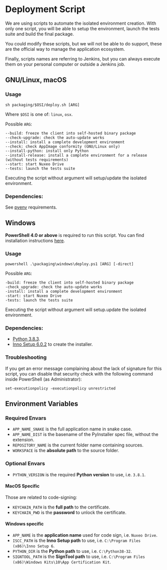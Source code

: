 # Deployment Script

We are using scripts to automate the isolated environment creation. With only one script, you will be able to setup the environment, launch the tests suite and build the final package.

You could modify these scripts, but we will not be able to do support, these are the official way to manage the application ecosystem.

Finally, scripts names are referring to Jenkins, but you can always execute them on your personal computer or outside a Jenkins job.

## GNU/Linux, macOS

### Usage

    sh packaging/$OSI/deploy.sh [ARG]

Where `$OSI` is one of: `linux`, `osx`.

Possible `ARG`:

    --build: freeze the client into self-hosted binary package
    --check-upgrade: check the auto-update works
    --install: install a complete development environment
    --check: check AppImage conformity (GNU/Linux only)
    --install-python: install only Python
    --install-release: install a complete environment for a release (without tests requirements)
    --start: start Nuxeo Drive
    --tests: launch the tests suite

Executing the script without argument will setup/update the isolated environment.

### Dependencies:

See [pyenv](https://github.com/yyuu/pyenv/wiki/Common-build-problems#requirements) requirements.

## Windows

**PowerShell 4.0 or above** is required to run this script. You can find installation instructions [here](https://docs.microsoft.com/en-us/powershell/scripting/setup/installing-windows-powershell).

### Usage

    powershell .\packaging\windows\deploy.ps1 [ARG] [-direct]

Possible `ARG`:

    -build: freeze the client into self-hosted binary package
    -check_upgrade: check the auto-update works
    -install: install a complete development environment
    -start: start Nuxeo Drive
    -tests: launch the tests suite

Executing the script without argument will setup.update the isolated environment.

### Dependencies:

[//]: # (XXX_PYTHON, XXX_INNO_SETUP)

- [Python 3.8.3](https://www.python.org/ftp/python/3.8.3/python-3.8.3.exe).
- [Inno Setup 6.0.2](http://www.jrsoftware.org/isdl.php) to create the installer.

### Troubleshooting

If you get an error message complaining about the lack of signature for this script, you can disable that security check with the following command inside PowerShell (as Administrator):

	set-executionpolicy -executionpolicy unrestricted

## Environment Variables

### Required Envars

- `APP_NAME_SNAKE` is the full application name in snake case.
- `APP_NAME_DIST` is the basename of the PyInstaller spec file, without the extension.
- `REPOSITORY_NAME` is the current folder name containing sources.
- `WORKSPACE` is the **absolute path** to the source folder.

### Optional Envars

- `PYTHON_VERSION` is the required **Python version** to use, i.e. `3.8.1`.

#### MacOS Specific

Those are related to code-signing:
- `KEYCHAIN_PATH` is the **full path** to the certificate.
- `KEYCHAIN_PWD` is the **password** to unlock the certificate.

#### Windows specific

[//]: # (XXX_INNO_SETUP)

- `APP_NAME` is the **application name** used for code sign, i.e. `Nuxeo Drive`.
- `ISCC_PATH` is the **Inno Setup path** to use, i.e. `C:\Program Files (x86)\Inno Setup 6`.
- `PYTHON_DIR` is the **Python path** to use, i.e. `C:\Python38-32`.
- `SIGNTOOL_PATH` is the **SignTool path** to use, i.e. `C:\Program Files (x86)\Windows Kits\10\App Certification Kit`.

